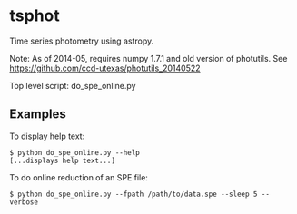 # tsphot

Time series photometry using astropy.

Note: As of 2014-05, requires numpy 1.7.1 and old version of photutils. See https://github.com/ccd-utexas/photutils_20140522

Top level script: do_spe_online.py

## Examples

To display help text:  
```
$ python do_spe_online.py --help
[...displays help text...]
```

To do online reduction of an SPE file:
```
$ python do_spe_online.py --fpath /path/to/data.spe --sleep 5 --verbose
```
